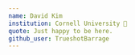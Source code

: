 ```yaml
---
name: David Kim
institution: Cornell University 🚩
quote: Just happy to be here.
github_user: TrueshotBarrage
---
```

